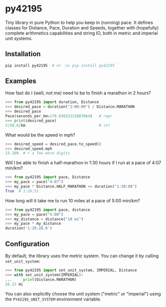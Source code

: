 # py42195

Tiny library in pure Python to help you keep in (running) pace. It defines classes for Distance, Pace, Duration and Speeds, together with (hopefully) complete arithmetics capabilities and string IO, both in metric and imperial unit systems.

## Installation

```bash
pip install py42195  # or `uv pip install py42195`
```

## Examples

How fast do I (well, not me) need to be to finish a marathon in 2 hours?

```python
>>> from py42195 import duration, Distance
>>> desired_pace = duration("2:00:00") / Distance.MARATHON
>>> desired_pace
Pace(seconds_per_km=170.63633131887664)   # repr
>>> print(desired_pace)
2:50.6/km                                 # str
```

What would be the speed in mph?

```python
>>> desired_speed = desired_pace.to_speed()
>>> desired_speed.mph
13.109  # + a few more digits
```

Will I be able to finish a half-marathon in 1:30 hours if I run at a pace of 4:07 min/km?

```python
>>> from py42195 import pace, Distance
>>> my_pace = pace("4:07")
>>> my_pace * Distance.HALF_MARATHON <= duration("1:30:00")
True  # 1:26:51
```

How long will it take me to run 10 miles at a pace of 5:00 min/km?

```python
>>> from py42195 import pace, distance
>>> my_pace = pace("5:00")
>>> my_distance = distance("10 mi")
>>> my_pace * my_distance
duration('1:20:28.0')
```

## Configuration

By default, the library uses the metric system. You can change it by calling `set_unit_system`:

```python
>>> from py42195 import set_unit_system, IMPERIAL, Distance
>>> with set_unit_system(IMPERIAL):
...     print(Distance.MARATHON)
26.22 mi
```

You can also explicitly choose the unit system ("metric" or "imperial") using the
`PY42195_UNIT_SYSTEM` environment variable.
